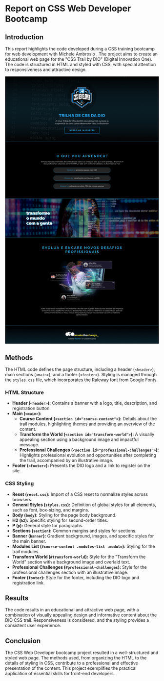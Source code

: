 # Report on CSS Web Developer Bootcamp

## Introduction
This report highlights the code developed during a CSS training bootcamp for web development with Michele Ambrosio . The project aims to create an educational web page for the "CSS Trail by DIO" (Digital Innovation One). The code is structured in HTML and styled with CSS, with special attention to responsiveness and attractive design.

![Layout](assets/images/Layout.png)

## Methods
The HTML code defines the page structure, including a header (`<header>`), main sections (`<main>`), and a footer (`<footer>`). Styling is managed through the `styles.css` file, which incorporates the Raleway font from Google Fonts.

### HTML Structure
- **Header (`<header>`):** Contains a banner with a logo, title, description, and registration button.
- **Main (`<main>`):**
  - **Course Content (`<section id="course-content">`):** Details about the trail modules, highlighting themes and providing an overview of the content.
  - **Transform the World (`<section id="transform-world">`):** A visually appealing section using a background image and impactful message.
  - **Professional Challenges (`<section id="professional-challenges">`):** Highlights professional evolution and opportunities after completing the trail, accompanied by an illustrative image.
- **Footer (`<footer>`):** Presents the DIO logo and a link to register on the site.

### CSS Styling
- **Reset (`reset.css`):** Import of a CSS reset to normalize styles across browsers.
- **General Styles (`styles.css`):** Definition of global styles for all elements, such as font, box-sizing, and margins.
- **Body (`body`):** Styling for the page body background.
- **H2 (`h2`):** Specific styling for second-order titles.
- **P (`p`):** General style for paragraphs.
- **Sections (`section`):** Common margins and styles for sections.
- **Banner (`banner`):** Gradient background, images, and specific styles for the main banner.
- **Modules List (`#course-content .modules-list .module`):** Styling for the trail modules.
- **Transform World (`#transform-world`):** Style for the "Transform the World" section with a background image and overlaid text.
- **Professional Challenges (`#professional-challenges`):** Style for the professional challenges section with an illustrative image.
- **Footer (`footer`):** Style for the footer, including the DIO logo and registration link.

## Results
The code results in an educational and attractive web page, with a combination of visually appealing design and informative content about the DIO CSS trail. Responsiveness is considered, and the styling provides a consistent user experience.

## Conclusion
The CSS Web Developer bootcamp project resulted in a well-structured and styled web page. The methods used, from organizing the HTML to the details of styling in CSS, contribute to a professional and effective presentation of the content. This project exemplifies the practical application of essential skills for front-end developers.
